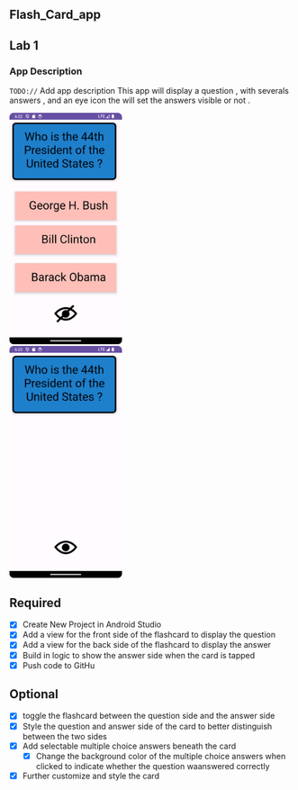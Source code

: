 ## Flash_Card_app



## Lab 1

### App Description
`TODO://` Add app description
This app will display a question , with severals answers , and an eye icon the will set the answers visible or not .


<img src="https://github.com/wdolcine/Flash_cardApp/blob/main/Screenshot_20240311_212540.png" width=200><br>
<img src="https://github.com/wdolcine/Flash_cardApp/blob/main/Screenshot_20240311_212600.png" width=200><br>



## Required
- [x] Create New Project in Android Studio
- [x] Add a view for the front side of the flashcard to display the question
- [x] Add a view for the back side of the flashcard to display the answer
- [x] Build in logic to show the answer side when the card is tapped
- [x] Push code to GitHu
## Optional
- [x] toggle the flashcard between the question side and the answer side
- [x] Style the question and answer side of the card to better distinguish between the two sides
- [x] Add selectable multiple choice answers beneath the card
   - [x] Change the background color of the multiple choice answers when clicked to indicate whether the question waanswered correctly
- [x] Further customize and style the card
